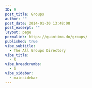 ```yaml
---
ID: 9
post_title: Groups
author: ""
post_date: 2014-01-30 13:48:08
post_excerpt: ""
layout: page
permalink: https://quantimo.do/groups/
published: true
vibe_subtitle:
  - The All Groups Directory
vibe_title:
  - S
vibe_breadcrumbs:
  - S
vibe_sidebar:
  - mainsidebar
---
```


